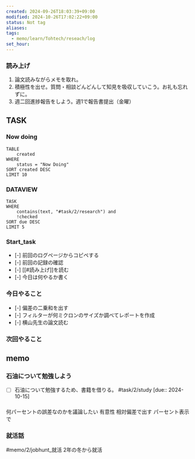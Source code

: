 ```yaml
---
created: 2024-09-26T18:03:39+09:00
modified: 2024-10-26T17:02:22+09:00
status: Not tag
aliases: 
tags:
  - memo/learn/Tohtech/reseach/log
set_hour: 
---
```


### 読み上げ
1. 論文読みながらメモを取れ。
2. 積極性を出せ。質問・相談どんどんして知見を吸収していこう。お礼も忘れずに。
3. 週二回進捗報告をしよう。週1で報告書提出（金曜）
## TASK
### Now doing
```dataview
TABLE
	created
WHERE
	status = "Now Doing"
SORT created DESC
LIMIT 10
```
### DATAVIEW
```dataview
TASK
WHERE 
	contains(text, "#task/2/research") and
	!checked
SORT due DESC
LIMIT 5
```
### Start_task
- [-] 前回のログページからコピペする
- [-] 前回の記録の確認
- [-] [[#読み上げ]]を読む
- [-] 今日は何やるか書く
### 今日やること
- [-] 偏差の二乗和を出す
- [-] フィルターが何ミクロンのサイズか調べてレポートを作成
- [-] 横山先生の論文読む
### 次回やること
## memo
### 石油について勉強しよう
- [ ] 石油について勉強するため、書籍を借りる。 #task/2/study  [due:: 2024-10-15]

### 
何パーセントの誤差なのかを議論したい
有意性
相対偏差で出す
	パーセント表示で
### 就活話
#memo/2/jobhunt_就活
2年の冬から就活
